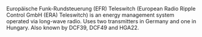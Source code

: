 Europäische Funk-Rundsteuerung (EFR) Teleswitch (European Radio Ripple Control GmbH (ERA) Teleswitch) is an energy management system operated via long-wave radio. Uses two transmitters in Germany and one in Hungary. Also known by DCF39, DCF49 and HGA22.